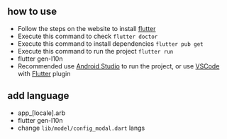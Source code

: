 
## how to use
* Follow the steps on the website to install [flutter](https://docs.flutter.dev/get-started/install)
* Execute this command to check `flutter doctor`
* Execute this command to install dependencies `flutter pub get`
* Execute this command to run the project `flutter run`
* flutter gen-l10n
* Recommended use [Android Studio](https://developer.android.com/studio) to run the project, or use [VSCode](https://code.visualstudio.com/) with [Flutter](https://marketplace.visualstudio.com/items?itemName=Dart-Code.flutter) plugin

## add language
* app_[locale].arb
* flutter gen-l10n
* change `lib/model/config_modal.dart` langs


